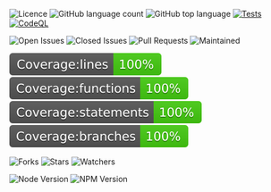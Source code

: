 
![Licence](https://img.shields.io/github/license/decaf-ts/reflection.svg?style=plastic)
![GitHub language count](https://img.shields.io/github/languages/count/decaf-ts/reflection?style=plastic)
![GitHub top language](https://img.shields.io/github/languages/top/decaf-ts/reflection?style=plastic)
[![Tests](https://github.com/decaf-ts/reflection/actions/workflows/jest-test.yaml/badge.svg)](http://www.pdmfc.com)
[![CodeQL](https://github.com/starnowski/posmulten/workflows/CodeQL/badge.svg)](https://github.com/decaf-ts/reflection/actions?query=workflow%3ACodeQL)

![Open Issues](https://img.shields.io/github/issues/decaf-ts/reflection.svg)
![Closed Issues](https://img.shields.io/github/issues-closed/decaf-ts/reflection.svg)
![Pull Requests](https://img.shields.io/github/issues-pr-closed/decaf-ts/reflection.svg)
![Maintained](https://img.shields.io/badge/Maintained%3F-yes-green.svg)

![Line Coverage](workdocs/badges/badge-lines.svg)
![Function Coverage](workdocs/badges/badge-functions.svg)
![Statement Coverage](workdocs/badges/badge-statements.svg)
![Branch Coverage](workdocs/badges/badge-branches.svg)


![Forks](https://img.shields.io/github/forks/decaf-ts/reflection.svg)
![Stars](https://img.shields.io/github/stars/decaf-ts/reflection.svg)
![Watchers](https://img.shields.io/github/watchers/decaf-ts/reflection.svg)

![Node Version](https://img.shields.io/badge/dynamic/json.svg?url=https%3A%2F%2Fraw.githubusercontent.com%2Fbadges%2Fshields%2Fmaster%2Fpackage.json&label=Node&query=$.engines.node&colorB=blue)
![NPM Version](https://img.shields.io/badge/dynamic/json.svg?url=https%3A%2F%2Fraw.githubusercontent.com%2Fbadges%2Fshields%2Fmaster%2Fpackage.json&label=NPM&query=$.engines.npm&colorB=purple)
